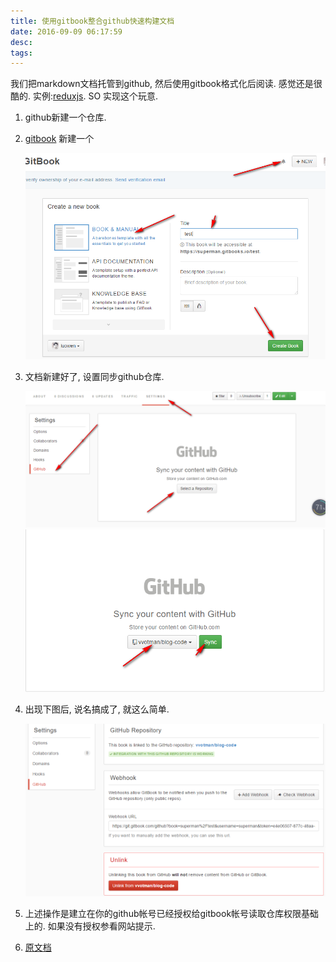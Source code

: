 ```yaml
---
title: 使用gitbook整合github快速构建文档
date: 2016-09-09 06:17:59
desc:
tags:
---
```


我们把markdown文档托管到github, 然后使用gitbook格式化后阅读. 感觉还是很酷的. 实例:[reduxjs](http://redux.js.org/). SO 实现这个玩意.

<!-- more -->

1. github新建一个仓库.

2. [gitbook](https://gitbook.com) 新建一个

    ![新建文档](/images/gitbook/0.png)

3. 文档新建好了, 设置同步github仓库.

    ![同步仓库](/images/gitbook/1.png)
    ![同步](/images/gitbook/2.png)

4. 出现下图后, 说名搞成了, 就这么简单.

    ![ok](/images/gitbook/3.png)

5. 上述操作是建立在你的github帐号已经授权给gitbook帐号读取仓库权限基础上的. 如果没有授权参看网站提示. 

6. [原文档](http://help.gitbook.com/github/can-i-host-on-github.html)


